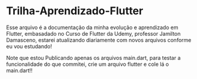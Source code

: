 # Trilha-Aprendizado-Flutter
 Esse arquivo é a documentação da minha evolução e aprendizado em Flutter, embasadado no Curso de Flutter da Udemy, professor Jamilton Damasceno, estarei atualizando diariamente com novos arquivos conforme eu vou estudando!
 
 Note que estou Publicando apenas os arquivos main.dart, para testar a funcionalidade do que commitei, crie um arquivo flutter e cole lá o main.dart!!
